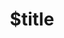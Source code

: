 ---
title: $title
second_title: Aspose.OMR for .NET API Referansı
description: $description
type: docs
weight: $weight
url: /tr/net/$ref/
---